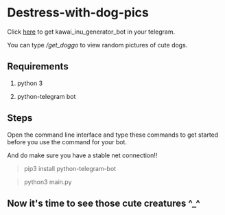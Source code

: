 # Destress-with-dog-pics
Click [here](http://telegram.me/kawai_inu_generator_bot) to get kawai_inu_generator_bot in your telegram.

You can type */get_doggo* to view random pictures of cute dogs.
## Requirements
1. python 3

2. python-telegram bot
## Steps
Open the command line interface and type these commands to get started before you use the command for your bot.

And do make sure you have a stable net connection!!

>pip3 install python-telegram-bot

>python3 main.py
## Now it's time to see those cute creatures ^_^
